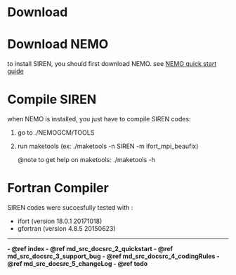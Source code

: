 # Download

# Download NEMO #
to install SIREN, you should first download NEMO.
see [NEMO quick start guide](https://forge.ipsl.jussieu.fr/nemo/wiki/Users/ModelInstall#DownloadNEMOreferencecodeandconfigurations)

# Compile SIREN #
when NEMO is installed, you just have to compile SIREN codes:
   1. go to ./NEMOGCM/TOOLS
   2. run maketools (ex: ./maketools -n SIREN -m ifort_mpi_beaufix)

      @note to get help on maketools: ./maketools -h

# Fortran Compiler #
SIREN codes were succesfully tested with :
  - ifort (version 18.0.1 20171018)
  - gfortran (version 4.8.5 20150623)

<HR>
  <b>
  - @ref index
  - @ref md_src_docsrc_2_quickstart
  - @ref md_src_docsrc_3_support_bug
  - @ref md_src_docsrc_4_codingRules
  - @ref md_src_docsrc_5_changeLog
  - @ref todo
  </b>
